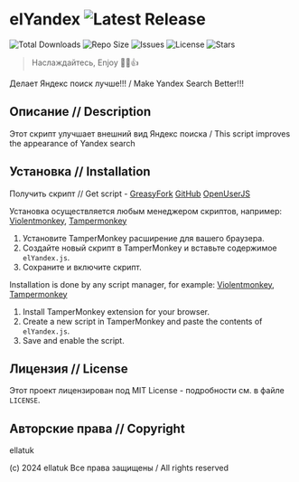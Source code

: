 # elYandex ![Latest Release](https://img.shields.io/github/v/release/ElLatuk/elYandex?color=%23083fe5)

![Total Downloads](https://img.shields.io/github/downloads/ElLatuk/elYandex/total?color=indigo) ![Repo Size](https://img.shields.io/github/repo-size/ElLatuk/elYandex?color=%23083fe5)
![Issues](https://img.shields.io/github/issues/ElLatuk/elYandex?color=%239E9E9E) ![License](https://img.shields.io/github/license/ElLatuk/elYandex?color=%239E9E9E) ![Stars](https://img.shields.io/github/stars/ElLatuk/elYandex?color=%23FFD700)

> Наслаждайтесь, Enjoy  :muscle::sunglasses::+1:

Делает Яндекс поиск лучше!!! / Make Yandex Search Better!!!

## Описание // Description

Этот скрипт улучшает внешний вид Яндекс поиска /
This script improves the appearance of Yandex search

## Установка // Installation

Получить скрипт // Get script - [GreasyFork]() [GitHub](https://github.com/ElLatuk/elYandex) [OpenUserJS]()


Установка осуществляется любым менеджером скриптов, например: [Violentmonkey](https://violentmonkey.github.io/get-it/), [Tampermonkey](https://www.tampermonkey.net/)

1. Установите TamperMonkey расширение для вашего браузера.
2. Создайте новый скрипт в TamperMonkey и вставьте содержимое `elYandex.js`.
3. Сохраните и включите скрипт.

Installation is done by any script manager, for example: [Violentmonkey](https://violentmonkey.github.io/get-it/), [Tampermonkey](https://www.tampermonkey.net/)

1. Install TamperMonkey extension for your browser.
2. Create a new script in TamperMonkey and paste the contents of `elYandex.js`.
3. Save and enable the script.

## Лицензия // License

Этот проект лицензирован под MIT License - подробности см. в файле `LICENSE`.

## Авторские права // Copyright

ellatuk

(c) 2024 ellatuk
Все права защищены / All rights reserved

